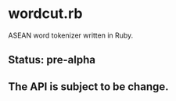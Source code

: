 # wordcut.rb
ASEAN word tokenizer written in Ruby.

## Status: pre-alpha

## The API is subject to be change.
